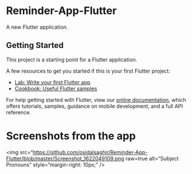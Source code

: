 # Reminder-App-Flutter

A new Flutter application.

## Getting Started

This project is a starting point for a Flutter application.

A few resources to get you started if this is your first Flutter project:

- [Lab: Write your first Flutter app](https://flutter.dev/docs/get-started/codelab)
- [Cookbook: Useful Flutter samples](https://flutter.dev/docs/cookbook)

For help getting started with Flutter, view our
[online documentation](https://flutter.dev/docs), which offers tutorials,
samples, guidance on mobile development, and a full API reference.

# Screenshots from the app 


<img
src=“https://github.com/osidalsaghir/Reminder-App-Flutter/blob/master/Screenshot_1622049109.png
raw=true
alt=“Subject Pronouns”
style=“margin-right: 10px;”
/>
